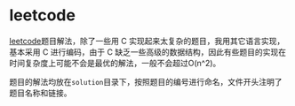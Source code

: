# leetcode  
[leetcode](https://leetcode-cn.com)题目解法，除了一些用 C 实现起来太复杂的题目，我用其它语言实现，基本采用 C 进行编码，由于 C 缺乏一些高级的数据结构，因此有些题目的实现在时间复杂度上可能不会是最优的解法，一般不会超过O(n^2)。  

题目的解法均放在`solution`目录下，按照题目的编号进行命名，文件开头注明了题目名称和链接。